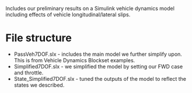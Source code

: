 Includes our preliminary results on a Simulink vehicle dynamics model including effects of vehicle longitudinal/lateral slips.

# File structure
* PassVeh7DOF.slx - includes the main model we further simplify upon. This is from Vehicle Dynamics Blockset examples.
* Simplified7DOF.slx - we simplified the model by setting our FWD case and throttle.
* State_Simplified7DOF.slx - tuned the outputs of the model to reflect the states we described.
